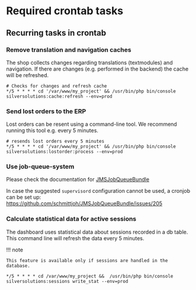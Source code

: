 # Required crontab tasks

## Recurring tasks in crontab

### Remove translation and navigation caches

The shop collects changes regarding translations (textmodules) and navigation.
If there are changes (e.g. performed in the backend) the cache will be refreshed.   

``` 
# Checks for changes and refresh cache
*/5 * * * * cd '/var/www/my_project' && /usr/bin/php bin/console silversolutions:cache:refresh --env=prod
```

### Send lost orders to the ERP

Lost orders can be resent using a command-line tool. We recommend running this tool e.g. every 5 minutes.

``` 
# resends lost orders every 5 minutes
*/5 * * * * cd '/var/www/my_project' && /usr/bin/php bin/console silversolutions:lostorder:process --env=prod
```

### Use job-queue-system

Please check the documentation for [JMSJobQueueBundle](http://jmsyst.com/bundles/JMSJobQueueBundle/master/installation)

In case the suggested `supervisord` configuration cannot be used, a cronjob can be set up: https://github.com/schmittjoh/JMSJobQueueBundle/issues/205

### Calculate statistical data for active sessions

The dashboard uses statistical data about sessions recorded in a db table. This command line will refresh the data every 5 minutes. 

!!! note

    This feature is available only if sessions are handled in the database.

``` 
*/5 * * * * cd /var/www/my_project &&  /usr/bin/php bin/console silversolutions:sessions write_stat --env=prod
```
